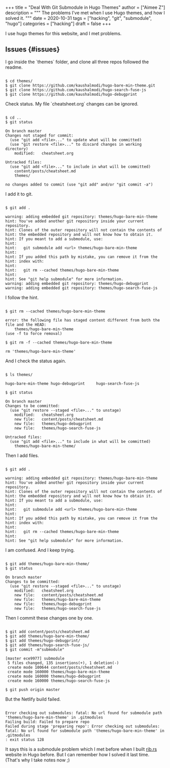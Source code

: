 +++
title = "Deal With Git Submodule in Hugo Themes"
author = ["Aimee Z"]
description = """
  The problems I've met when I use Hugo themes,
  and how I solved it.
  """
date = 2020-10-31
tags = ["hacking", "git", "submodule", "hugo"]
categories = ["hacking"]
draft = false
+++

I use hugo themes for this website, and I met problems.


## Issues {#issues}

I go inside the \`themes\` folder, and clone all three repos
followed the readme.

```nil

$ cd themes/
$ git clone https://github.com/kaushalmodi/hugo-bare-min-theme.git
$ git clone https://github.com/kaushalmodi/hugo-search-fuse-js
$ git clone https://github.com/kaushalmodi/hugo-debugprint

```

Check status.
My file \`cheatsheet.org\` changes can be ignored.

```nil

$ cd ..
$ git status

On branch master
Changes not staged for commit:
  (use "git add <file>..." to update what will be committed)
  (use "git restore <file>..." to discard changes in working directory)
	modified:   cheatsheet.org

Untracked files:
  (use "git add <file>..." to include in what will be committed)
	content/posts/cheatsheet.md
	themes/

no changes added to commit (use "git add" and/or "git commit -a")

```

I add it to git.

```nil

$ git add .

warning: adding embedded git repository: themes/hugo-bare-min-theme
hint: You've added another git repository inside your current repository.
hint: Clones of the outer repository will not contain the contents of
hint: the embedded repository and will not know how to obtain it.
hint: If you meant to add a submodule, use:
hint:
hint: 	git submodule add <url> themes/hugo-bare-min-theme
hint:
hint: If you added this path by mistake, you can remove it from the
hint: index with:
hint:
hint: 	git rm --cached themes/hugo-bare-min-theme
hint:
hint: See "git help submodule" for more information.
warning: adding embedded git repository: themes/hugo-debugprint
warning: adding embedded git repository: themes/hugo-search-fuse-js

```

I follow the hint.

```nil

$ git rm --cached themes/hugo-bare-min-theme

error: the following file has staged content different from both the
file and the HEAD:
    themes/hugo-bare-min-theme
(use -f to force removal)

$ git rm -f --cached themes/hugo-bare-min-theme

rm 'themes/hugo-bare-min-theme'

```

And I check the status again.

```nil

$ ls themes/

hugo-bare-min-theme	hugo-debugprint		hugo-search-fuse-js

$ git status

On branch master
Changes to be committed:
  (use "git restore --staged <file>..." to unstage)
	modified:   cheatsheet.org
	new file:   content/posts/cheatsheet.md
	new file:   themes/hugo-debugprint
	new file:   themes/hugo-search-fuse-js

Untracked files:
  (use "git add <file>..." to include in what will be committed)
	themes/hugo-bare-min-theme/

```

Then I add files.

```nil

$ git add .

warning: adding embedded git repository: themes/hugo-bare-min-theme
hint: You've added another git repository inside your current repository.
hint: Clones of the outer repository will not contain the contents of
hint: the embedded repository and will not know how to obtain it.
hint: If you meant to add a submodule, use:
hint:
hint: 	git submodule add <url> themes/hugo-bare-min-theme
hint:
hint: If you added this path by mistake, you can remove it from the
hint: index with:
hint:
hint: 	git rm --cached themes/hugo-bare-min-theme
hint:
hint: See "git help submodule" for more information.

```

I am confused.
And I keep trying.

```nil

$ git add themes/hugo-bare-min-theme/
$ git status

On branch master
Changes to be committed:
  (use "git restore --staged <file>..." to unstage)
	modified:   cheatsheet.org
	new file:   content/posts/cheatsheet.md
	new file:   themes/hugo-bare-min-theme
	new file:   themes/hugo-debugprint
	new file:   themes/hugo-search-fuse-js

```

Then I commit these changes one by one.

```nil

$ git add content/posts/cheatsheet.md
$ git add themes/hugo-bare-min-theme/
$ git add themes/hugo-debugprint/
$ git add themes/hugo-search-fuse-js/
$ git commit -m"submodule"

[master ece9977] submodule
 5 files changed, 135 insertions(+), 1 deletion(-)
 create mode 100644 content/posts/cheatsheet.md
 create mode 160000 themes/hugo-bare-min-theme
 create mode 160000 themes/hugo-debugprint
 create mode 160000 themes/hugo-search-fuse-js

$ git push origin master

```

But the Netlify build failed.

```nil

Error checking out submodules: fatal: No url found for submodule path 'themes/hugo-bare-min-theme' in .gitmodules
Failing build: Failed to prepare repo
Failed during stage 'preparing repo': Error checking out submodules: fatal: No url found for submodule path 'themes/hugo-bare-min-theme' in .gitmodules
: exit status 128

```

It says this is a submodule problem
which I met before when I built [rib.rs](https://rustinblockchain) website in Hugo before.
But I can remember how I solved it last time.
(That's why I take notes now ;)